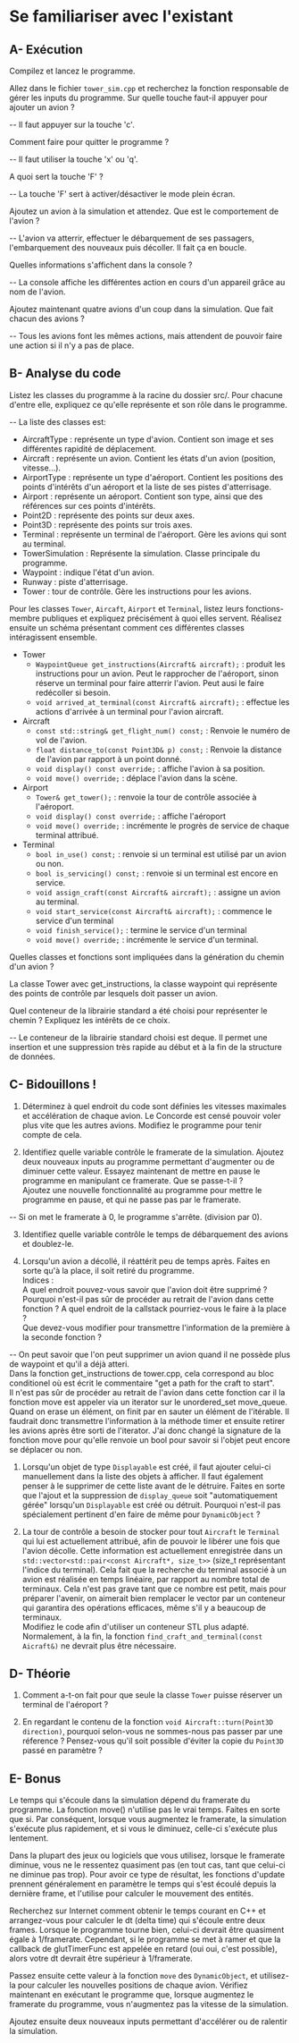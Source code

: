 # Se familiariser avec l'existant

## A- Exécution

Compilez et lancez le programme.

Allez dans le fichier `tower_sim.cpp` et recherchez la fonction responsable de gérer les inputs du programme.
Sur quelle touche faut-il appuyer pour ajouter un avion ?

-- Il faut appuyer sur la touche 'c'.

Comment faire pour quitter le programme ?

-- Il faut utiliser la touche 'x' ou 'q'.

A quoi sert la touche 'F' ?

-- La touche 'F' sert à activer/désactiver le mode plein écran.

Ajoutez un avion à la simulation et attendez.
Que est le comportement de l'avion ?

-- L'avion va atterrir, effectuer le débarquement de ses passagers, l'embarquement des nouveaux puis décoller. Il fait ça en boucle.

Quelles informations s'affichent dans la console ?

-- La console affiche les différentes action en cours d'un appareil grâce au nom de l'avion.

Ajoutez maintenant quatre avions d'un coup dans la simulation.
Que fait chacun des avions ?

-- Tous les avions font les mêmes actions, mais attendent de pouvoir faire une action si il n'y a pas de place.

## B- Analyse du code

Listez les classes du programme à la racine du dossier src/.
Pour chacune d'entre elle, expliquez ce qu'elle représente et son rôle dans le programme.

-- La liste des classes est:
- AircraftType : représente un type d'avion. Contient son image et ses différentes rapidité de déplacement.
- Aircraft : représente un avion. Contient les états d'un avion (position, vitesse...).
- AirportType : représente un type d'aéroport. Contient les positions des points d'intérêts d'un aéroport et la liste de ses pistes d'atterrisage. 
- Airport : représente un aéroport. Contient son type, ainsi que des références sur ces points d'intérêts.
- Point2D : représente des points sur deux axes.
- Point3D : représente des points sur trois axes.
- Terminal : représente un terminal de l'aéroport. Gère les avions qui sont au terminal.
- TowerSimulation : Représente la simulation. Classe principale du programme.
- Waypoint : indique l'état d'un avion.
- Runway : piste d'atterrisage.
- Tower : tour de contrôle. Gère les instructions pour les avions.

Pour les classes `Tower`, `Aircaft`, `Airport` et `Terminal`, listez leurs fonctions-membre publiques et expliquez précisément à quoi elles servent.
Réalisez ensuite un schéma présentant comment ces différentes classes intéragissent ensemble.

- Tower
  - `WaypointQueue get_instructions(Aircraft& aircraft);` : produit les instructions pour un avion. Peut le rapprocher de l'aéroport, sinon réserve un terminal pour faire atterrir l'avion. Peut ausi le faire redécoller si besoin. 
  - `void arrived_at_terminal(const Aircraft& aircraft);` : effectue les actions d'arrivée à un terminal pour l'avion aircraft.
- Aircraft
  - `const std::string& get_flight_num() const;` : Renvoie le numéro de vol de l'avion.
  - `float distance_to(const Point3D& p) const;` : Renvoie la distance de l'avion par rapport à un point donné.
  - `void display() const override;` : affiche l'avion à sa position.
  - `void move() override;` :  déplace l'avion dans la scène.
- Airport
  - `Tower& get_tower();` : renvoie la tour de contrôle associée à l'aéroport.
  - `void display() const override;` : affiche l'aéroport 
  - `void move() override;` : incrémente le progrès de service de chaque terminal attribué.
- Terminal
  - `bool in_use() const;` : renvoie si un terminal est utilisé par un avion ou non.
  - `bool is_servicing() const;` : renvoie si un terminal est encore en service.
  - `void assign_craft(const Aircraft& aircraft);` : assigne un avion au terminal.
  - `void start_service(const Aircraft& aircraft);` : commence le service d'un terminal 
  - `void finish_service();` : termine le service d'un terminal
  - `void move() override;` : incrémente le service d'un terminal.

Quelles classes et fonctions sont impliquées dans la génération du chemin d'un avion ?

La classe Tower avec get_instructions, la classe waypoint qui représente des points de contrôle par lesquels doit passer un avion.

Quel conteneur de la librairie standard a été choisi pour représenter le chemin ?
Expliquez les intérêts de ce choix.

-- Le conteneur de la librairie standard choisi est deque. Il permet une insertion et une suppression très rapide au début et à la fin de la structure de données.

## C- Bidouillons !

1) Déterminez à quel endroit du code sont définies les vitesses maximales et accélération de chaque avion.
Le Concorde est censé pouvoir voler plus vite que les autres avions.
Modifiez le programme pour tenir compte de cela.

2) Identifiez quelle variable contrôle le framerate de la simulation.
Ajoutez deux nouveaux inputs au programme permettant d'augmenter ou de diminuer cette valeur.
Essayez maintenant de mettre en pause le programme en manipulant ce framerate. Que se passe-t-il ?\
Ajoutez une nouvelle fonctionnalité au programme pour mettre le programme en pause, et qui ne passe pas par le framerate.

-- Si on met le framerate à 0, le programme s'arrête. (division par 0). 

3) Identifiez quelle variable contrôle le temps de débarquement des avions et doublez-le.

4) Lorsqu'un avion a décollé, il réattérit peu de temps après.
Faites en sorte qu'à la place, il soit retiré du programme.\
Indices :\
A quel endroit pouvez-vous savoir que l'avion doit être supprimé ?\
Pourquoi n'est-il pas sûr de procéder au retrait de l'avion dans cette fonction ?
A quel endroit de la callstack pourriez-vous le faire à la place ?\
Que devez-vous modifier pour transmettre l'information de la première à la seconde fonction ?

-- On peut savoir que l'on peut supprimer un avion quand il ne possède plus de waypoint et qu'il a déjà atteri.\
Dans la fonction get_instructions de tower.cpp, cela correspond au bloc conditionel où est écrit le commentaire "get a path for the craft to start".\
Il n'est pas sûr de procéder au retrait de l'avion dans cette fonction car il la fonction move est appeler via un iterator sur le unordered_set move_queue. Quand on erase un élément, on finit par en sauter un élément de l'itérable.
Il faudrait donc transmettre l'information à la méthode timer et ensuite retirer les avions après être sorti de l'iterator.
J'ai donc changé la signature de la fonction move pour qu'elle renvoie un bool pour savoir si l'objet peut encore se déplacer ou non.


1) Lorsqu'un objet de type `Displayable` est créé, il faut ajouter celui-ci manuellement dans la liste des objets à afficher.
Il faut également penser à le supprimer de cette liste avant de le détruire.
Faites en sorte que l'ajout et la suppression de `display_queue` soit "automatiquement gérée" lorsqu'un `Displayable` est créé ou détruit.
Pourquoi n'est-il pas spécialement pertinent d'en faire de même pour `DynamicObject` ?

6) La tour de contrôle a besoin de stocker pour tout `Aircraft` le `Terminal` qui lui est actuellement attribué, afin de pouvoir le libérer une fois que l'avion décolle.
Cette information est actuellement enregistrée dans un `std::vector<std::pair<const Aircraft*, size_t>>` (size_t représentant l'indice du terminal).
Cela fait que la recherche du terminal associé à un avion est réalisée en temps linéaire, par rapport au nombre total de terminaux.
Cela n'est pas grave tant que ce nombre est petit, mais pour préparer l'avenir, on aimerait bien remplacer le vector par un conteneur qui garantira des opérations efficaces, même s'il y a beaucoup de terminaux.\
Modifiez le code afin d'utiliser un conteneur STL plus adapté. Normalement, à la fin, la fonction `find_craft_and_terminal(const Aicraft&)` ne devrait plus être nécessaire.

## D- Théorie

1) Comment a-t-on fait pour que seule la classe `Tower` puisse réserver un terminal de l'aéroport ?

2) En regardant le contenu de la fonction `void Aircraft::turn(Point3D direction)`, pourquoi selon-vous ne sommes-nous pas passer par une réference ?
Pensez-vous qu'il soit possible d'éviter la copie du `Point3D` passé en paramètre ?

## E- Bonus

Le temps qui s'écoule dans la simulation dépend du framerate du programme.
La fonction move() n'utilise pas le vrai temps. Faites en sorte que si.
Par conséquent, lorsque vous augmentez le framerate, la simulation s'exécute plus rapidement, et si vous le diminuez, celle-ci s'exécute plus lentement.

Dans la plupart des jeux ou logiciels que vous utilisez, lorsque le framerate diminue, vous ne le ressentez quasiment pas (en tout cas, tant que celui-ci ne diminue pas trop).
Pour avoir ce type de résultat, les fonctions d'update prennent généralement en paramètre le temps qui s'est écoulé depuis la dernière frame, et l'utilise pour calculer le mouvement des entités.

Recherchez sur Internet comment obtenir le temps courant en C++ et arrangez-vous pour calculer le dt (delta time) qui s'écoule entre deux frames.
Lorsque le programme tourne bien, celui-ci devrait être quasiment égale à 1/framerate.
Cependant, si le programme se met à ramer et que la callback de glutTimerFunc est appelée en retard (oui oui, c'est possible), alors votre dt devrait être supérieur à 1/framerate.

Passez ensuite cette valeur à la fonction `move` des `DynamicObject`, et utilisez-la pour calculer les nouvelles positions de chaque avion.
Vérifiez maintenant en exécutant le programme que, lorsque augmentez le framerate du programme, vous n'augmentez pas la vitesse de la simulation.

Ajoutez ensuite deux nouveaux inputs permettant d'accélérer ou de ralentir la simulation.
